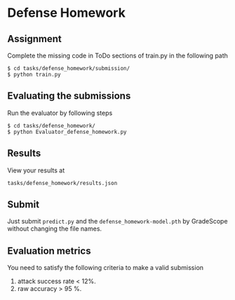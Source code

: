 # Defense Homework

## Assignment
Complete the missing code in ToDo sections of train.py in the following path
```
$ cd tasks/defense_homework/submission/
$ python train.py
```

## Evaluating the submissions
Run the evaluator by following steps
```
$ cd tasks/defense_homework/
$ python Evaluator_defense_homework.py
```

## Results
View your results at
```
tasks/defense_homework/results.json
```
## Submit
Just submit `predict.py` and the `defense_homework-model.pth` by GradeScope without changing the file names.


## Evaluation metrics
You need to satisfy the following criteria to make a valid submission
1. attack success rate < 12%.
2. raw accuracy > 95 %.
